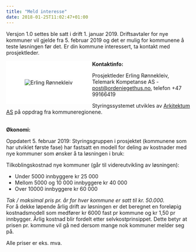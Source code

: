 ```yaml
---
title: "Meld interesse"
date: 2018-01-25T11:02:47+01:00
---
```


Versjon 1.0 settes ble satt i drift 1. januar 2019. 
Driftsavtaler for nye kommuner vil gjelde fra 5. februar 2019 og det er mulig for kommunene å teste løsningen før det. Er din kommune interessert, ta kontakt med prosjektleder. 

<img src ="/images/erling_tkas_small.jpg" align="left" alt="Erling Rønnekleiv" style="border:50px solid white"></img>


**Kontaktinfo:** 

Prosjektleder Erling Rønnekleiv, Telemark Kompetanse AS - <post@ordeniegethus.no>, telefon +47 99166419

Styringssystemet utvikles av <a href ="http://arkitektum.no" target="_blank">Arkitektum AS</a> på oppdrag fra kommuneregionene.
<br>
<br>

**Økonomi:**

Oppdatert 5. februar 2019: Styringsgruppen i prosjektet (kommunene som har utviklet første fase) har fastsatt en modell for deling av kostnader med nye kommuner som ønsker å ta løsningen i bruk:

Tilkoblingskostnad nye kommuner (går til videreutvikling av løsningen):

* Under 5000 innbyggere kr 25 000
* Mellom 5000 og 10 000 innbyggere kr 40 000
* Over 10000 innbyggere kr 60 000
 
*Tak / maksimal pris pr. år for hver kommune er satt til kr. 50.000.*
<br>
For å dekke løpende årlig drift av løsningen er det beregnet en foreløpig kostnadsmodell som medfører kr 6000 fast pr kommune og kr 1,50 pr innbygger. Årlig kostnad blir fordelt etter selvkostprinsippet. Dette betyr at prisen pr. kommune vil gå ned dersom mange nok kommuner melder seg på.

Alle priser er eks. mva.
<br>
<br>
<br>
<br>
<br>
<br>
<br>
<br>
<br>
<br>
<br>
<br>


